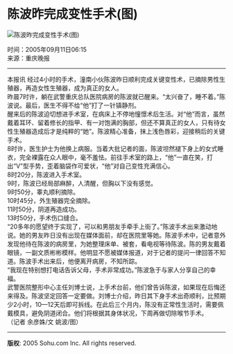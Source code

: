 # 陈波昨完成变性手术(图)

![陈波昨完成变性手术(图)](https://photocdn.sohu.com/20050911/Img226924765.jpg)

时间：2005年09月11日06:15  
来源：重庆晚报  

---

本报讯 经过4小时的手术，潼南小伙陈波昨日顺利完成关键变性术，已摘除男性生殖器，再造女性生殖器，成为真正的女人。  
昨晨7时许，躺在武警重庆总队医院病房的陈波就已醒来。“太兴奋了，睡不着。”陈波说。最后，医生不得不给“他”打了一针镇静剂。  
醒来后的陈波迫切想进手术室，在病床上不停地憧憬术后生活。对“他”而言，虽然戴着耳环、留着修长的指甲、有一对饱满的胸部，但还不算真正的女人，只有待女性生殖器造成后才是纯粹的“她”。陈波精心准备，抹上浅色唇彩，迎接稍后的关键手术。  
8时许，医生护士为他换上病服。当着大批记者的面，陈波坦然褪下身上的女式睡衣，完全裸露在众人眼中，毫不羞怯。前往手术室的路上，“他”一直在笑，打出“V”型手势，歪着脑袋作可爱状，“他”对自己变性充满信心。  
8时20分，陈波进入手术室。  
9时，陈波已经局部麻醉，人清醒，但胸以下没有感觉。  
9时50分，睾丸顺利摘除。  
10时45分，外生殖器完全摘除。  
11时50分，阴道再造成功。  
13时50分，手术伤口缝合。  
“20多年的愿望终于实现了，可以和男朋友手牵手上街了。”陈波手术出来激动地说。她的男友昨日没有出现在媒体面前，却在医院里等她。陈波手术中，记者意外发现他待在陈波的病房里，为她整理床单、被套，看电视等待陈波。陈的男友戴着眼镜，一副文质彬彬模样。他明显不愿被媒体报道，对于记者的提问一律回答不知道。陈波手术出来后，他便离开病房，不知所踪。  
“我现在特别想打电话告诉父母，手术非常成功。”陈波急于与家人分享自己的幸福。  
武警医院整形中心主任刘博士说，上手术台前，他们曾告诉陈波，如果现在后悔还来得及。陈波坚定回答一定要做。刘博士介绍，昨日其下身手术出奇顺利，比预期少2小时，10—12天后即可拆线。在此后三个月内，陈没有正常性生活时，需要佩戴模具，避免阴道闭合。他们将根据其身体状况，下周再做切除喉节手术。  
（记者 余彦姝/文 姚波/图）  

--- 
**版权**: 2005 Sohu.com Inc. All rights reserved.
<!-- tcd_original_link http://news.sohu.com/20050911/n226924764.shtml -->
